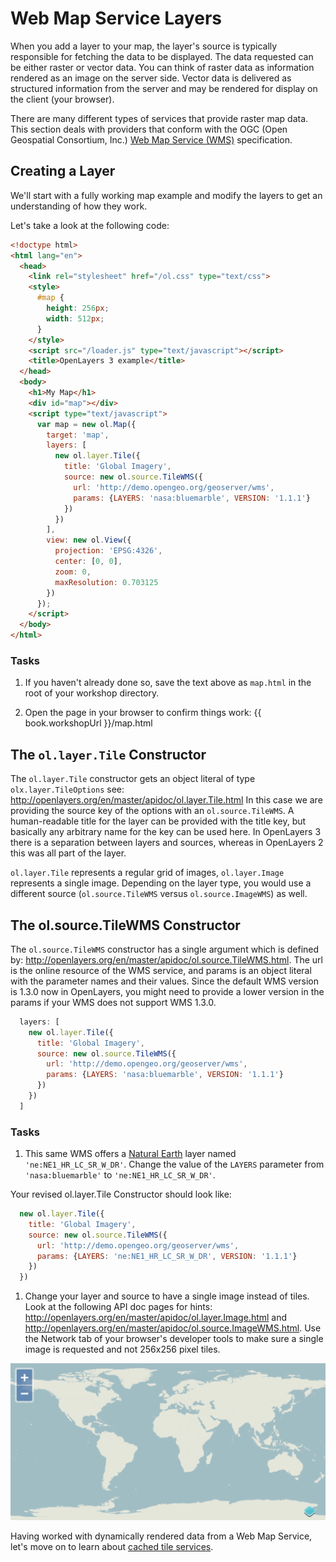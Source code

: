 # Web Map Service Layers

When you add a layer to your map, the layer's source is typically responsible for fetching the data to be displayed. The data requested can be either raster or vector data. You can think of raster data as information rendered as an image on the server side. Vector data is delivered as structured information from the server and may be rendered for display on the client (your browser).

There are many different types of services that provide raster map data. This section deals with providers that conform with the OGC (Open Geospatial Consortium, Inc.) [Web Map Service (WMS)](http://www.opengeospatial.org/standards/wms>) specification.

## Creating a Layer

We'll start with a fully working map example and modify the layers to get an
understanding of how they work.

Let's take a look at the following code:

```html
<!doctype html>
<html lang="en">
  <head>
    <link rel="stylesheet" href="/ol.css" type="text/css">
    <style>
      #map {
        height: 256px;
        width: 512px;
      }
    </style>
    <script src="/loader.js" type="text/javascript"></script>
    <title>OpenLayers 3 example</title>
  </head>
  <body>
    <h1>My Map</h1>
    <div id="map"></div>
    <script type="text/javascript">
      var map = new ol.Map({
        target: 'map',
        layers: [
          new ol.layer.Tile({
            title: 'Global Imagery',
            source: new ol.source.TileWMS({
              url: 'http://demo.opengeo.org/geoserver/wms',
              params: {LAYERS: 'nasa:bluemarble', VERSION: '1.1.1'}
            })
          })
        ],
        view: new ol.View({
          projection: 'EPSG:4326',
          center: [0, 0],
          zoom: 0,
          maxResolution: 0.703125
        })
      });
    </script>
  </body>
</html>
```

### Tasks

1. If you haven't already done so, save the text above as `map.html` in the root of your workshop directory.

1. Open the page in your browser to confirm things work: {{ book.workshopUrl }}/map.html

## The `ol.layer.Tile` Constructor

The `ol.layer.Tile` constructor gets an object literal of type `olx.layer.TileOptions` see: http://openlayers.org/en/master/apidoc/ol.layer.Tile.html
In this case we are providing the source key of the options with an `ol.source.TileWMS`.
A human-readable title for the layer can be provided with the title key, but basically any arbitrary name for the key can be used here.
In OpenLayers 3 there is a separation between layers and sources, whereas in OpenLayers 2 this was all part of the layer.

`ol.layer.Tile` represents a regular grid of images, `ol.layer.Image` represents a single image. Depending on the layer type, you would use a different source (`ol.source.TileWMS` versus `ol.source.ImageWMS`) as well.

## The ol.source.TileWMS Constructor

The `ol.source.TileWMS` constructor has a single argument which is defined by: http://openlayers.org/en/master/apidoc/ol.source.TileWMS.html.
The url is the online resource of the WMS service, and params is an object literal with the parameter names and their values. Since the default WMS version is 1.3.0 now in OpenLayers, you might need to provide a lower version in the params if your WMS does not support WMS 1.3.0.

```js
  layers: [
    new ol.layer.Tile({
      title: 'Global Imagery',
      source: new ol.source.TileWMS({
        url: 'http://demo.opengeo.org/geoserver/wms',
        params: {LAYERS: 'nasa:bluemarble', VERSION: '1.1.1'}
      })
    })
  ]
```

### Tasks

1. This same WMS offers a [Natural Earth](http://www.naturalearthdata.com/) layer named `'ne:NE1_HR_LC_SR_W_DR'`. Change the value of the `LAYERS` parameter from `'nasa:bluemarble'` to `'ne:NE1_HR_LC_SR_W_DR'`.

  Your revised ol.layer.Tile Constructor should look like:

  ```js
    new ol.layer.Tile({
      title: 'Global Imagery',
      source: new ol.source.TileWMS({
        url: 'http://demo.opengeo.org/geoserver/wms',
        params: {LAYERS: 'ne:NE1_HR_LC_SR_W_DR', VERSION: '1.1.1'}
      })
    })
  ```

1. Change your layer and source to have a single image instead of tiles. Look at the following API doc pages for hints: http://openlayers.org/en/master/apidoc/ol.layer.Image.html and http://openlayers.org/en/master/apidoc/ol.source.ImageWMS.html. Use the Network tab of your browser's developer tools to make sure a single image is requested and not 256x256 pixel tiles.

  ![A WMS as an image source](wms1.png)

Having worked with dynamically rendered data from a Web Map Service, let's move
on to learn about [cached tile services](cached.md).
